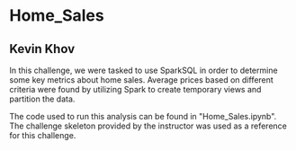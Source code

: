 # Home_Sales

## Kevin Khov

In this challenge, we were tasked to use SparkSQL in order to determine some key metrics about home sales. Average prices based on different criteria were found by utilizing Spark to create temporary views and partition the data.

The code used to run this analysis can be found in "Home_Sales.ipynb". The challenge skeleton provided by the instructor was used as a reference for this challenge.
